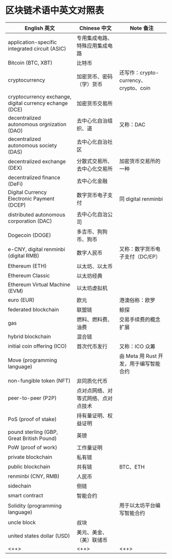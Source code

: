 # 区块链术语中英文对照表

| English 英文                                            | Chinese 中文                       | Note 备注                              |
|---------------------------------------------------------|------------------------------------|----------------------------------------|
| application-specific integrated circuit (ASIC)          | 专用集成电路、特殊应用集成电路     |                                        |
| Bitcoin (BTC, XBT)                                      | 比特币                             |                                        |
| cryptocurrency                                          | 加密货币、密码（学）货币           | 还写作：crypto-currency、crypto、coin  |
| cryptocurrency exchange, digital currency echange (DCE) | 加密货币交易所                     |                                        |
| decentralized autonomous orgnization (DAO)              | 去中心化自治组织、道               | 又称：DAC                              |
| decentralized autonomous society (DAS)                  | 去中心化自治社区                   |                                        |
| decentralized exchange (DEX)                            | 分散式交易所、去中心化交易所       | 加密货币交易所的一种                   |
| decentralized finance (DeFi)                            | 去中心化金融                       |                                        |
| Digital Currency Electronic Payment (DCEP)              | 数字货币电子支付                   | 同 digital renminbi                    |
| distributed autonomous corporation (DAC)                | 去中心化自治公司                   |                                        |
| Dogecoin (DOGE)                                         | 多吉币、狗狗币、狗币               |                                        |
| e-CNY, digital renminbi (digital RMB)                   | 数字人民币                         | 又称：数字货币电子支付（DC/EP）        |
| Ethereum (ETH)                                          | 以太坊、以太币                     |                                        |
| Ethereum Classic                                        | 以太坊经典                         |                                        |
| Ethereum Virtual Machine (EVM)                          | 以太坊虚拟机                       |                                        |
| euro (EUR)                                              | 欧元                               | 港澳俗称：欧罗                         |
| federated blockchain                                    | 联盟链                             | 鲸探                                   |
| gas                                                     | 燃料、燃料费、油费                 | 交易手续费的概念扩展                   |
| hybrid blockchain                                       | 混合链                             |                                        |
| initial coin offering (ICO)                             | 首次代币发行                       | 又称：ICO 众筹                         |
| Move (programming language)                             |                                    | 由 Meta 用 Rust 开发，用于编写智能合约 |
| non-fungible token (NFT)                                | 非同质化代币                       |                                        |
| peer-to-peer (P2P)                                      | 点对点网络、对等式网络、点对点技术 |                                        |
| PoS (proof of stake)                                    | 持有量证明、权益证明               |                                        |
| pound sterling (GBP, Great British Pound)               | 英镑                               |                                        |
| PoW (proof of work)                                     | 工作量证明                         |                                        |
| private blockchain                                      | 私有链                             |                                        |
| public blockchain                                       | 共有链                             | BTC、ETH                               |
| renminbi (CNY, RMB)                                     | 人民币                             |                                        |
| sidechain                                               | 侧链                               |                                        |
| smart contract                                          | 智能合约                           |                                        |
| Solidity (programming language)                         |                                    | 用于以太坊平台编写智能合约             |
| uncle block                                             | 叔块                               |                                        |
| united states dollar (USD)                              | 美元、美金、（美）联储币           |                                        |
| <++>                                                    | <++>                               | <++>                                   |
